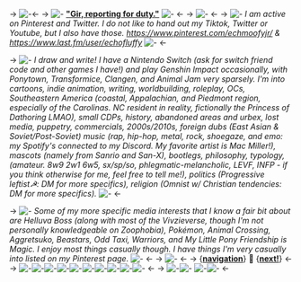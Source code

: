 -> ![-](https://files.catbox.moe/6in8hl.jpg)<-
-> ![-](https://files.catbox.moe/v9lc69.gif) [**"Gir, reporting for duty."**](https://discord.gg/NMVP5EUx2z) ![-](https://files.catbox.moe/ax9qi3.gif) <-
-> ![-](https://files.catbox.moe/mflzyn.png) <-
-> ![-](https://files.catbox.moe/huef4f.png) *I am active on Pinterest and Twitter. I do not like to hand out my Tiktok, Twitter or Youtube, but I also have those. https://www.pinterest.com/echmoofyjr/ & https://www.last.fm/user/echofluffy* ![-](https://files.catbox.moe/mu8kii.gif) <-

-> ![-](https://files.catbox.moe/5ran8o.gif) *I draw and write! I have a Nintendo Switch (ask for switch friend code and other games I have!) and play Genshin Impact occasionally, with Ponytown, Transformice, Clangen, and Animal Jam very sparsely. I'm into cartoons, indie animation, writing, worldbuilding, roleplay, OCs, Southeastern America (coastal, Appalachian, and Piedmont region, especially of the Carolinas. NC resident in reality, fictionally the Princess of Dathoring LMAO), small CDPs, history, abandoned areas and urbex, lost media, puppetry, commercials, 2000s/2010s, foreign dubs (East Asian & Soviet/Post-Soviet) music (rap, hip-hop, metal, rock, shoegaze, and emo: my Spotify's connected to my Discord. My favorite artist is Mac Miller!), mascots (namely from Sanrio and San-X), bootlegs, philosophy, typology, (amateur. 8w9 2w1 6w5, sx/sp/so, phlegmatic-melancholic, LEVF, INFP - if you think otherwise for me, feel free to tell me!), politics (Progressive leftist☭: DM for more specifics), religion (Omnist w/ Christian tendencies: DM for more specifics).* ![-](https://files.catbox.moe/0qwung.gif) <-

-> ![-](https://files.catbox.moe/8ejgwm.gif) *Some of my more specific media interests that I know a fair bit about are Helluva Boss (along with most of the Vivzieverse, though I'm not personally knowledgeable on Zoophobia), Pokémon, Animal Crossing, Aggretsuko, Beastars, Odd Taxi, Warriors, and My Little Pony Friendship is Magic. I enjoy most things casually though. I have things I'm very casually into listed on my Pinterest page.* ![-](https://files.catbox.moe/4tehk7.gif) <-
-> ![-](https://files.catbox.moe/1gh5ua.gif) <-
-> {[**navigation**](https://rentry.co/echofluffy)} 🎋 {[**next!**](https://rentry.co/blueslidepark)} <-
-> ![-](https://files.catbox.moe/f779to.png)![-](https://files.catbox.moe/lo1mjw.png)![-](https://files.catbox.moe/ckgi3d.jpg)![-](https://files.catbox.moe/ae975u.jpg)![-](https://files.catbox.moe/ffe9w4.png)![-](https://files.catbox.moe/5ejmik.gif)![-](https://files.catbox.moe/f3tkbb.png)![-](https://files.catbox.moe/d6d9u1.gif)![-](https://files.catbox.moe/6f0ftt.png)![-](https://files.catbox.moe/hfyn2m.png) <-
-> ![-](https://files.catbox.moe/uoj5k8.gif)![-](https://files.catbox.moe/bxs5p7.gifv) ![-](https://files.catbox.moe/lwtxfy.gif)![-](https://files.catbox.moe/ip8j7t.gif) <-